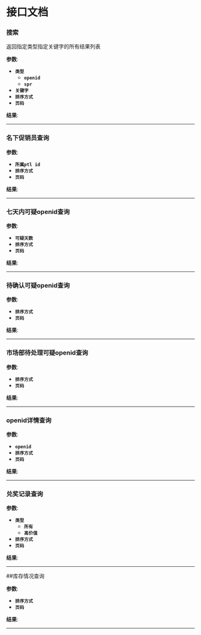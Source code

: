 # 接口文档

### 搜索
返回指定类型指定关键字的所有结果列表

**参数**:
- **`类型`**
    - **`openid`**
    - **`spr`**
- **`关键字`**
- **`排序方式`**
- **`页码`**

**结果**:

---

### 名下促销员查询

**参数**:
- **`所属ptl id`**
- **`排序方式`**
- **`页码`**

**结果**:

---

### 七天内可疑openid查询

**参数**:
- **`可疑天数`**
- **`排序方式`**
- **`页码`**

**结果**:

---

### 待确认可疑openid查询

**参数**:
- **`排序方式`**
- **`页码`**

**结果**:

---


### 市场部待处理可疑openid查询

**参数**:
- **`排序方式`**
- **`页码`**

**结果**:

---

### openid详情查询

**参数**:
- **`openid`**
- **`排序方式`**
- **`页码`**

**结果**:

---

### 兑奖记录查询

**参数**:
- **`类型`**
    - **`所有`**
    - **`高价值`**
- **`排序方式`**
- **`页码`**

**结果**:

---

##库存情况查询

**参数**:
- **`排序方式`**
- **`页码`**

**结果**:

---
